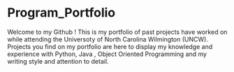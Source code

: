 # Program_Portfolio
Welcome to my Github ! This is my portfolio of past projects have worked on while attending the Universoty of North Carolina Wilmington (UNCW). Projects you find on my portfolio are here to display my knowledge and experience with Python, Java , Object Oriented Programming and my writing style and attention to detail. 
